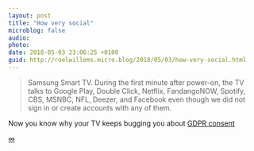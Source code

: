 ```yaml
---
layout: post
title: "How very social"
microblog: false
audio: 
photo: 
date: 2018-05-03 23:06:25 +0100
guid: http://roelwillems.micro.blog/2018/05/03/how-very-social.html
---
```

> Samsung Smart TV. During the first minute after power-on, the TV talks to Google Play, Double Click, Netflix, FandangoNOW, Spotify, CBS, MSNBC, NFL, Deezer, and Facebook­ even though we did not sign in or create accounts with any of them.

Now you know why your TV keeps bugging you about [GDPR consent](https://roelwillems.com/2018/04/26/httpsdshreethe-joys-of.html)

[∞](https://freedom-to-tinker.com/2018/04/23/announcing-iot-inspector-a-tool-to-study-smart-home-iot-device-behavior/)
